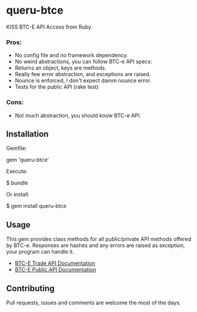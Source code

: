 # queru-btce

KISS BTC-E API Access from Ruby.

### Pros:

- No config file and no framework dependency.
- No weird abstractions, you can follow BTC-e API specs:
- Returns an object, keys are methods.
- Really few error abstraction, and exceptions are raised.
- Nounce is enforced, I don't expect damm nounce error.
- Tests for the public API (rake test)

### Cons:

- Not much abstraction, you should know BTC-e API.

## Installation

Gemfile:

  gem 'queru-btce'

Execute:

  $ bundle

Or install:

  $ gem install queru-btce


## Usage

This gem provides class methods for all public/private API methods offered by BTC-e.
Responses are hashes and any errors are raised as exception, your program can handle it.

- [BTC-E Trade API Documentation](https://btc-e.com/api/documentation)
- [BTC-E Public API Documentation](https://btc-e.com/api/3/docs)

## Contributing

Pull requests, issues and comments are welcome the most of the days.
